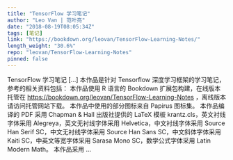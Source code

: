```yaml
---
title: "TensorFlow 学习笔记"
author: "Leo Van | 范叶亮"
date: "2018-08-19T08:05:34Z"
tags: [笔记]
link: "https://bookdown.org/leovan/TensorFlow-Learning-Notes/"
length_weight: "30.6%"
repo: "leovan/TensorFlow-Learning-Notes"
pinned: false
---
```


TensorFlow 学习笔记 [...] 本作品是针对 Tensorflow 深度学习框架的学习笔记，参考的相关资料包括： 本作品使用 R 语言的 Bookdown 扩展包构建，在线版本托管在 https://bookdown.org/leovan/TensorFlow-Learning-Notes ，离线版本请访问托管网站下载。 本作品中使用的部分图标来自 Papirus 图标集。 本作品编译的 PDF 采用 Chapman & Hall 出版社提供的 LaTeX 模板 krantz.cls，英文衬线字体采用 Alegreya，英文无衬线字体采用 Helvetica，中文衬线字体采用 Source Han Serif SC，中文无衬线字体采用 Source Han Sans SC，中文斜体字体采用 Kaiti SC，中英文等宽字体采用 Sarasa Mono SC，数学公式字体采用 Latin Modern Math。 本作品采用  ...
